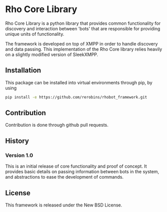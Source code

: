 # Rho Core Library

Rho Core Library is a python library that provides common functionality for discovery and interaction between 'bots'
that are responsible for providing unique units of functionality.
  
The framework is developed on top of XMPP in order to handle discovery and data passing.  This implementation of the 
Rho Core library relies heavily on a slightly modified version of SleekXMPP.

## Installation

This package can be installed into virtual environments through pip, by using 

```bash
pip install -e https://github.com/rerobins/rhobot_framework.git
```

## Contribution

Contribution is done through github pull requests.  

## History

### Version 1.0

This is an initial release of core functionality and proof of concept.  It provides basic details on passing information
between bots in the system, and abstractions to ease the development of commands.

## License

This framework is released under the New BSD License.
